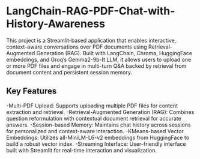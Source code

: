 # LangChain-RAG-PDF-Chat-with-History-Awareness
This project is a Streamlit-based application that enables interactive, context-aware conversations over PDF documents using Retrieval-Augmented Generation (RAG). Built with LangChain, Chroma, HuggingFace embeddings, and Groq’s Gemma2-9b-It LLM, it allows users to upload one or more PDF files and engage in multi-turn Q&A backed by retrieval from document content and persistent session memory.
## Key Features
-Multi-PDF Upload: Supports uploading multiple PDF files for content extraction and retrieval.
-Retrieval-Augmented Generation (RAG): Combines question reformulation with contextual document retrieval for accurate answers.
-Session-based Memory: Maintains chat history across sessions for personalized and context-aware interaction.
-KMeans-based Vector Embeddings: Utilizes all-MiniLM-L6-v2 embeddings from HuggingFace to build a robust vector index.
-Streaming Interface: User-friendly interface built with Streamlit for real-time interaction and visualization.
